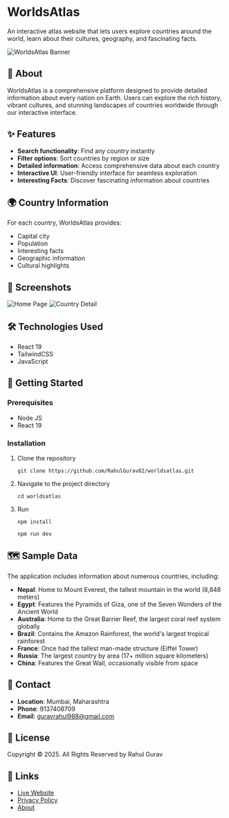 # WorldsAtlas

An interactive atlas website that lets users explore countries around the world, learn about their cultures, geography, and fascinating facts.

![WorldsAtlas Banner](https://github.com/user-attachments/assets/41fc0b67-be6a-4d7b-b95a-c945d75f55c9)

## 📖 About

WorldsAtlas is a comprehensive platform designed to provide detailed information about every nation on Earth. Users can explore the rich history, vibrant cultures, and stunning landscapes of countries worldwide through our interactive interface.

## ✨ Features

- **Search functionality**: Find any country instantly
- **Filter options**: Sort countries by region or size
- **Detailed information**: Access comprehensive data about each country
- **Interactive UI**: User-friendly interface for seamless exploration
- **Interesting Facts**: Discover fascinating information about countries

## 🌍 Country Information

For each country, WorldsAtlas provides:
- Capital city
- Population
- Interesting facts
- Geographic information
- Cultural highlights

## 📸 Screenshots

![Home Page](https://github.com/user-attachments/assets/41fc0b67-be6a-4d7b-b95a-c945d75f55c9)
![Country Detail](https://github.com/user-attachments/assets/7f60a640-c8c2-482b-909b-34612ae6a2a3)

## 🛠️ Technologies Used

- React 19
- TailwindCSS
- JavaScript

## 🚀 Getting Started

### Prerequisites

- Node JS
- React 19

### Installation

1. Clone the repository
   ```
   git clone https://github.com/RahulGurav82/worldsatlas.git
   ```
2. Navigate to the project directory
   ```
   cd worldsatlas
   ```
3. Run
   ```
   npm install
   ```
    ```
   npm run dev
   ```

## 🗺️ Sample Data

The application includes information about numerous countries, including:

- **Nepal**: Home to Mount Everest, the tallest mountain in the world (8,848 meters)
- **Egypt**: Features the Pyramids of Giza, one of the Seven Wonders of the Ancient World
- **Australia**: Home to the Great Barrier Reef, the largest coral reef system globally
- **Brazil**: Contains the Amazon Rainforest, the world's largest tropical rainforest
- **France**: Once had the tallest man-made structure (Eiffel Tower)
- **Russia**: The largest country by area (17+ million square kilometers)
- **China**: Features the Great Wall, occasionally visible from space

## 📱 Contact

- **Location**: Mumbai, Maharashtra
- **Phone**: 9137408709
- **Email**: guravrahul988@gmail.com

## 📝 License

Copyright © 2025. All Rights Reserved by Rahul Gurav

## 🔗 Links

- [Live Website](https://worlds-atlas.vercel.app/)
- [Privacy Policy](#)
- [About](#)
